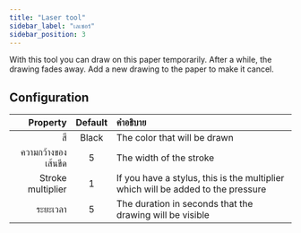 ```yaml
---
title: "Laser tool"
sidebar_label: "เลเซอร์"
sidebar_position: 3
---
```



With this tool you can draw on this paper temporarily. After a while, the drawing fades away. Add a new drawing to the paper to make it cancel.

## Configuration

|            Property | Default | คำอธิบาย                                                                         |
| -------------------:|:-------:|:-------------------------------------------------------------------------------- |
|                  สี |  Black  | The color that will be drawn                                                     |
| ความกว้างของเส้นขีด |    5    | The width of the stroke                                                          |
|   Stroke multiplier |    1    | If you have a stylus, this is the multiplier which will be added to the pressure |
|            ระยะเวลา |    5    | The duration in seconds that the drawing will be visible                         |
